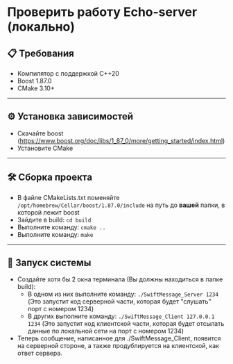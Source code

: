 <!-- # SwiftMessage
Самый быстрый мессенджер в истории. -->

# Проверить работу Echo-server (локально)

## 📋 Требования

- Компилятор с поддержкой C++20
- Boost 1.87.0
- CMake 3.10+

---

## ⚙️ Установка зависимостей

- Скачайте boost (https://www.boost.org/doc/libs/1_87_0/more/getting_started/index.html)
- Установите CMake

---

## 🛠 Сборка проекта

- В файле CMakeLists.txt поменяйте ```/opt/homebrew/Cellar/boost/1.87.0/include``` на путь до **вашей** папки, в которой лежит boost
- Зайдите в build: ```cd build```
- Выполните команду: ```cmake ..```
- Выполните команду: ```make```

---

## 🚀 Запуск системы

- Создайте хотя бы 2 окна терминала (Вы должны находиться в папке build):
    - В одном из них выполните команду: ```./SwiftMessage_Server 1234``` (Это запустит код серверной части, которая будет "слушать" порт с номером 1234)
    - В других выполните команду: ```./SwiftMessage_Client 127.0.0.1 1234``` (Это запустит код клиентской части, которая будет отсылать данные по локальной сети на порт с номером 1234)
- Теперь сообщение, написанное для ./SwiftMessage_Client, появится на серверной стороне, а также продублируется на клиентской, как ответ сервера.